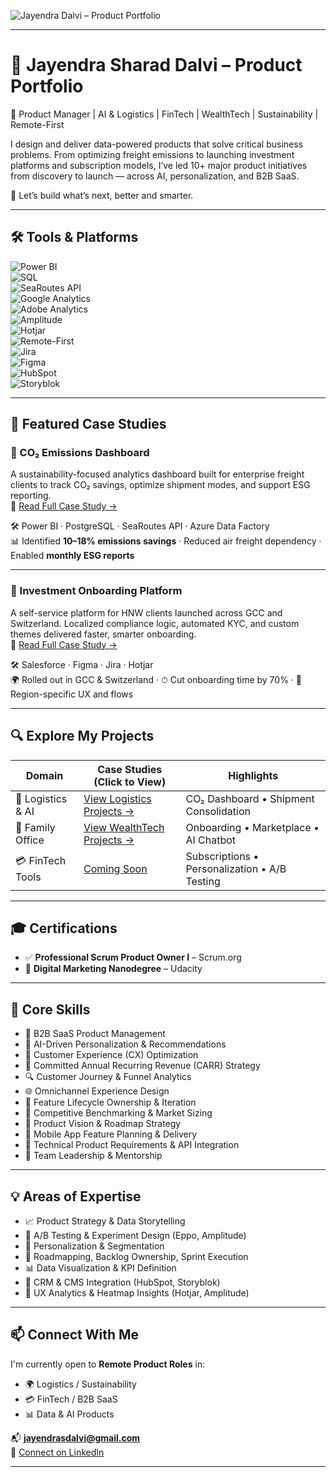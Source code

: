 <!-- Banner (optional - upload a banner.png to /assets folder) -->
![Jayendra Dalvi – Product Portfolio](./assets/banner.png)

---

# 💼 Jayendra Sharad Dalvi – Product Portfolio

🚀 Product Manager | AI & Logistics | FinTech | WealthTech | Sustainability | Remote-First

I design and deliver data-powered products that solve critical business problems. From optimizing freight emissions to launching investment platforms and subscription models, I’ve led 10+ major product initiatives from discovery to launch — across AI, personalization, and B2B SaaS.

🎯 Let’s build what’s next, better and smarter.

---

## 🛠 Tools & Platforms  
![Power BI](https://img.shields.io/badge/Tool-PowerBI-blue)  
![SQL](https://img.shields.io/badge/Skill-SQL-informational)  
![SeaRoutes API](https://img.shields.io/badge/API-SeaRoutes-green)  
![Google Analytics](https://img.shields.io/badge/Analytics-Google_Analytics-orange)  
![Adobe Analytics](https://img.shields.io/badge/Analytics-Adobe_Analytics-blueviolet)  
![Amplitude](https://img.shields.io/badge/Analytics-Amplitude-lightblue)  
![Hotjar](https://img.shields.io/badge/UX_Tracking-Hotjar-red)  
![Remote-First](https://img.shields.io/badge/Work-Remote--First-orange)  
![Jira](https://img.shields.io/badge/Tool-Jira-yellow)  
![Figma](https://img.shields.io/badge/Design-Figma-pink)  
![HubSpot](https://img.shields.io/badge/CRM-HubSpot-lightgrey)  
![Storyblok](https://img.shields.io/badge/CMS-Storyblok-green)

---

## 🌟 Featured Case Studies

### 🌿 CO₂ Emissions Dashboard  
A sustainability-focused analytics dashboard built for enterprise freight clients to track CO₂ savings, optimize shipment modes, and support ESG reporting.  
🔗 [Read Full Case Study →](./CO2-Dashboard.md)  

🛠 Power BI · PostgreSQL · SeaRoutes API · Azure Data Factory  
📊 Identified **10–18% emissions savings** · Reduced air freight dependency · Enabled **monthly ESG reports**

---

### 🧾 Investment Onboarding Platform  
A self-service platform for HNW clients launched across GCC and Switzerland. Localized compliance logic, automated KYC, and custom themes delivered faster, smarter onboarding.  
🔗 [Read Full Case Study →](./investment-onboarding.md)  

🛠 Salesforce · Figma · Jira · Hotjar  
🌍 Rolled out in GCC & Switzerland · ⏱ Cut onboarding time by 70% · 🎨 Region-specific UX and flows

---

## 🔍 Explore My Projects

| Domain             | Case Studies (Click to View)                        | Highlights                                     |
|--------------------|-----------------------------------------------------|------------------------------------------------|
| 🚚 Logistics & AI   | [View Logistics Projects →](./logistics-ai.md)      | CO₂ Dashboard • Shipment Consolidation         |
| 💼 Family Office    | [View WealthTech Projects →](./family-office.md)    | Onboarding • Marketplace • AI Chatbot          |
| 💳 FinTech Tools    | [Coming Soon](#)                                     | Subscriptions • Personalization • A/B Testing  |

---

## 🎓 Certifications  
- ✅ **Professional Scrum Product Owner I** – Scrum.org  
- 🎯 **Digital Marketing Nanodegree** – Udacity

---

## 🧠 Core Skills  
- 💼 B2B SaaS Product Management  
- 🤖 AI-Driven Personalization & Recommendations  
- 🎯 Customer Experience (CX) Optimization  
- 💸 Committed Annual Recurring Revenue (CARR) Strategy  
- 🔍 Customer Journey & Funnel Analytics  
- 🌐 Omnichannel Experience Design  
- 🔄 Feature Lifecycle Ownership & Iteration  
- 🥇 Competitive Benchmarking & Market Sizing  
- 🧭 Product Vision & Roadmap Strategy  
- 📱 Mobile App Feature Planning & Delivery  
- 🧩 Technical Product Requirements & API Integration  
- 👥 Team Leadership & Mentorship

---

## 💡 Areas of Expertise
- 📈 Product Strategy & Data Storytelling  
- 🧪 A/B Testing & Experiment Design (Eppo, Amplitude)  
- 🎯 Personalization & Segmentation  
- 🧭 Roadmapping, Backlog Ownership, Sprint Execution  
- 📊 Data Visualization & KPI Definition  
- 🧩 CRM & CMS Integration (HubSpot, Storyblok)  
- 🧠 UX Analytics & Heatmap Insights (Hotjar, Amplitude)

---

## 📫 Connect With Me

I'm currently open to **Remote Product Roles** in:

- 🌍 Logistics / Sustainability  
- 💳 FinTech / B2B SaaS  
- 📊 Data & AI Products  

📬 **jayendrasdalvi@gmail.com**  
🔗 [Connect on LinkedIn](https://linkedin.com/in/jayendra-dalvi)  

---
